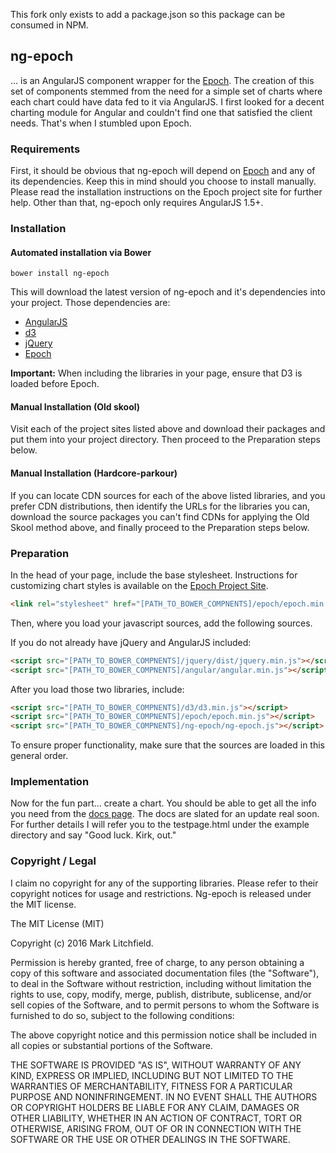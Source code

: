 This fork only exists to add a package.json so this package can be consumed in NPM.

## ng-epoch

... is an AngularJS component wrapper for the [Epoch](https://github.com/fastly/epoch).
The creation of this set of components stemmed from the need for a simple set of
charts where each chart could have data fed to it via AngularJS. I first looked
for a decent charting module for Angular and couldn't find one that satisfied the
client needs. That's when I stumbled upon Epoch.

### Requirements

First, it should be obvious that ng-epoch will depend on [Epoch](https://github.com/fastly/epoch)
and any of its dependencies. Keep this in mind should you choose to install
manually. Please read the installation instructions on the Epoch project site
for further help. Other than that, ng-epoch only requires AngularJS 1.5+.

### Installation

#### Automated installation via Bower

```
bower install ng-epoch
```

This will download the latest version of ng-epoch and it's dependencies into
your project. Those dependencies are:

* [AngularJS](https://angularjs.org/)
* [d3](https://github.com/mbostock/d3)
* [jQuery](http://jquery.com/)
* [Epoch](https://github.com/fastly/epoch)

**Important:** When including the libraries in your page, ensure that D3 is
loaded before Epoch.

#### Manual Installation (Old skool)

Visit each of the project sites listed above and download their packages and
put them into your project directory. Then proceed to the Preparation steps 
below.

#### Manual Installation (Hardcore-parkour)

If you can locate CDN sources for each of the above listed libraries, and you
prefer CDN distributions, then identify the URLs for the libraries you can,
download the source packages you can't find CDNs for applying the Old Skool
method above, and finally proceed to the Preparation steps below.

### Preparation

In the head of your page, include the base stylesheet. Instructions for customizing
chart styles is available on the [Epoch Project Site](http://fastly.github.io/epoch).

```html
<link rel="stylesheet" href="[PATH_TO_BOWER_COMPNENTS]/epoch/epoch.min.css" />
```

Then, where you load your javascript sources, add the following sources.

If you do not already have jQuery and AngularJS included:

```html
<script src="[PATH_TO_BOWER_COMPNENTS]/jquery/dist/jquery.min.js"></script>
<script src="[PATH_TO_BOWER_COMPNENTS]/angular/angular.min.js"></script>
```

After you load those two libraries, include:

```html
<script src="[PATH_TO_BOWER_COMPNENTS]/d3/d3.min.js"></script>
<script src="[PATH_TO_BOWER_COMPNENTS]/epoch/epoch.min.js"></script>
<script src="[PATH_TO_BOWER_COMPNENTS]/ng-epoch/ng-epoch.js"></script>
```

To ensure proper functionality, make sure that the sources are loaded in this
general order.

### Implementation

Now for the fun part... create a chart. You should be able to get all the info 
you need from the [docs page](http://dainbrump.github.io/ng-epoch/). The docs 
are slated for an update real soon. For further details I will refer you to the 
testpage.html under the example directory and say "Good luck. Kirk, out."

### Copyright / Legal

I claim no copyright for any of the supporting libraries. Please refer to their
copyright notices for usage and restrictions. Ng-epoch is released under the MIT
license.

The MIT License (MIT)

Copyright (c) 2016 Mark Litchfield.

Permission is hereby granted, free of charge, to any person obtaining a copy
of this software and associated documentation files (the "Software"), to deal
in the Software without restriction, including without limitation the rights
to use, copy, modify, merge, publish, distribute, sublicense, and/or sell
copies of the Software, and to permit persons to whom the Software is
furnished to do so, subject to the following conditions:

The above copyright notice and this permission notice shall be included in
all copies or substantial portions of the Software.

THE SOFTWARE IS PROVIDED "AS IS", WITHOUT WARRANTY OF ANY KIND, EXPRESS OR
IMPLIED, INCLUDING BUT NOT LIMITED TO THE WARRANTIES OF MERCHANTABILITY,
FITNESS FOR A PARTICULAR PURPOSE AND NONINFRINGEMENT. IN NO EVENT SHALL THE
AUTHORS OR COPYRIGHT HOLDERS BE LIABLE FOR ANY CLAIM, DAMAGES OR OTHER
LIABILITY, WHETHER IN AN ACTION OF CONTRACT, TORT OR OTHERWISE, ARISING FROM,
OUT OF OR IN CONNECTION WITH THE SOFTWARE OR THE USE OR OTHER DEALINGS IN
THE SOFTWARE.
